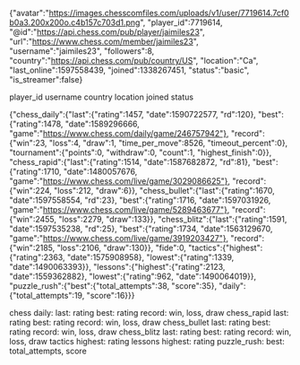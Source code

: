 {"avatar":"https://images.chesscomfiles.com/uploads/v1/user/7719614.7cf0b0a3.200x200o.c4b157c703d1.png",
"player_id":7719614,
"@id":"https://api.chess.com/pub/player/jaimiles23",
"url":"https://www.chess.com/member/jaimiles23",
"username":"jaimiles23",
"followers":8,
"country":"https://api.chess.com/pub/country/US",
"location":"Ca",
"last_online":1597558439,
"joined":1338267451,
"status":"basic",
"is_streamer":false}

player_id
username
country
location
joined
status

{"chess_daily":{"last":{"rating":1457,
     "date":1590722577,
     "rd":120},
     "best":{"rating":1478,
     "date":1589296666,
     "game":"https://www.chess.com/daily/game/246757942"},
     "record":{"win":23,
     "loss":4,
     "draw":1,
     "time_per_move":8526,
     "timeout_percent":0},
     "tournament":{"points":0,
     "withdraw":0,
     "count":1,
     "highest_finish":0}},
"chess_rapid":{"last":{"rating":1514,
     "date":1587682872,
     "rd":81},
     "best":{"rating":1710,
     "date":1480057676,
     "game":"https://www.chess.com/live/game/3029086625"},
     "record":{"win":224,
     "loss":212,
     "draw":6}},
"chess_bullet":{"last":{"rating":1670,
     "date":1597558554,
     "rd":23},
     "best":{"rating":1716,
     "date":1597031926,
     "game":"https://www.chess.com/live/game/5289463677"},
     "record":{"win":2455,
     "loss":2279,
     "draw":133}},
"chess_blitz":{"last":{"rating":1591,
     "date":1597535238,
     "rd":25},
     "best":{"rating":1734,
     "date":1563129670,
     "game":"https://www.chess.com/live/game/3919203427"},
     "record":{"win":2185,
     "loss":2106,
     "draw":130}},
     "fide":0,
"tactics":{"highest":{"rating":2363,
     "date":1575908958},
     "lowest":{"rating":1339,
     "date":1490063393}},
"lessons":{"highest":{"rating":2123,
     "date":1559362882},
     "lowest":{"rating":962,
     "date":1490064019}},
"puzzle_rush":{"best":{"total_attempts":38,
     "score":35},
"daily":{"total_attempts":19,
"score":16}}}

chess daily: 
	last: rating
	best: rating
	record: win, loss, draw
chess_rapid
	last: rating
	best: rating
	record: win, loss, draw
chess_bullet
	last: rating
	best: rating
	record: win, loss, draw
chess_blitz
	last: rating
	best: rating
	record: win, loss, draw
tactics
	highest: rating
lessons
	highest: rating
puzzle_rush:
	best: total_attempts, score
	